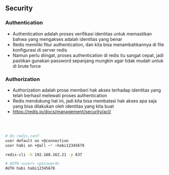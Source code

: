 ## Security

### Authentication

- Authentication adalah proses verifikasi identitas untuk memastikan bahwa yang mengakses adalah identitas yang benar
- Redis memiliki fitur authentication, dan kita bisa menambahkannya di file konfigurasi di server redis
- Namun perlu diingat, proses authentication di redis itu sangat cepat, jadi pastikan gunakan password sepanjang mungkin agar tidak mudah untuk di brute force 

### Authorization

- Authorization adalah prose memberi hak akses terhadap identitas yang telah berhasil melewati proses authentication
- Redis mendukung hal ini, jadi kita bisa membatasi hak akses apa saja yang bisa dilakukan oleh identitas yang kita buat
- https://redis.io/docs/management/security/acl/ 

<br />
<br />

```bash
# On redis.conf
user default on +@connection
user habi on +@all ~* >habi12345678
```

```bash
redis-cli -h 192.168.162.21 -p 637

# AUTH <user> <password>
AUTH habi habi12345678
```